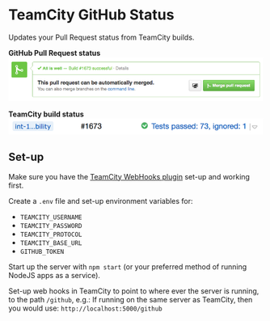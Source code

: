 # TeamCity GitHub Status

Updates your Pull Request status from TeamCity builds.

**GitHub Pull Request status**
![GitHub Pull Request status](screenshot-github.png)

**TeamCity build status**
![TeamCity build status](screenshot-teamcity.png)

## Set-up

Make sure you have the [TeamCity WebHooks plugin](http://netwolfuk.wordpress.com/teamcity-plugins/tcwebhooks/) set-up and working first.

Create a `.env` file and set-up environment variables for:

 - `TEAMCITY_USERNAME`
 - `TEAMCITY_PASSWORD`
 - `TEAMCITY_PROTOCOL`
 - `TEAMCITY_BASE_URL`
 - `GITHUB_TOKEN`

Start up the server with `npm start` (or your preferred method of running NodeJS apps as a service).

Set-up web hooks in TeamCity to point to where ever the server is running, to the path `/github`, e.g.: If running on the same server as TeamCity, then you would use: `http://localhost:5000/github`
